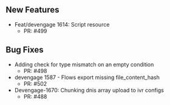## New Features

- Feat/devengage 1614: Script resource
   - PR: #499

## Bug Fixes

- Adding check for type mismatch on an empty condition
   - PR: #498
- devengage 1587 - Flows export missing file_content_hash
   - PR: #502
- Devengage-1670: Chunking dnis array upload to ivr configs 
   - PR: #488

